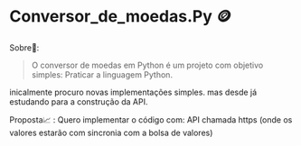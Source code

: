 # Conversor_de_moedas.Py 🪙 

Sobre📖:
>O conversor de moedas em Python 
> é um projeto com objetivo simples:
> Praticar a linguagem Python.

inicalmente procuro novas implementações simples.
mas desde já estudando para a construção da API.

Proposta📈 : 
Quero implementar o código com:
API chamada https (onde os valores estarão com sincronia com a bolsa de valores)
